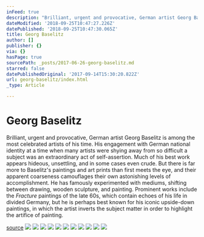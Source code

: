 ```yaml
---
inFeed: true
description: "Brilliant, urgent and provocative, German artist Georg Baselitz is among the most celebrated artists of his time. His engagement with German national identity at a time when many artists were shying away from so difficult a subject was an extraordinary act of self-assertion. Much of his best work appears hideous, unsettling, and in some cases even crude. But there is far more to Baselitz’s paintings and art prints than first meets the eye, and their apparent coarseness camouflages their own astonishing levels of accomplishment. He has famously experimented with mediums, shifting between drawing, wooden sculpture, and painting. Prominent works include the\_Fracture\_paintings of the late 60s, which contain echoes of his life in divided Germany, but he is perhaps best known for his iconic upside-down paintings, in which the artist inverts the subject matter in order to highlight the artifice of painting."
dateModified: '2018-09-25T10:47:27.226Z'
datePublished: '2018-09-25T10:47:30.065Z'
title: Georg Baselitz
author: []
publisher: {}
via: {}
hasPage: true
sourcePath: _posts/2017-06-26-georg-baselitz.md
starred: false
datePublishedOriginal: '2017-09-14T15:30:20.822Z'
url: georg-baselitz/index.html
_type: Article

---
```

# Georg Baselitz

Brilliant, urgent and provocative, German artist Georg Baselitz is among the most celebrated artists of his time. His engagement with German national identity at a time when many artists were shying away from so difficult a subject was an extraordinary act of self-assertion. Much of his best work appears hideous, unsettling, and in some cases even crude. But there is far more to Baselitz's paintings and art prints than first meets the eye, and their apparent coarseness camouflages their own astonishing levels of accomplishment. He has famously experimented with mediums, shifting between drawing, wooden sculpture, and painting. Prominent works include the _Fracture_ paintings of the late 60s, which contain echoes of his life in divided Germany, but he is perhaps best known for his iconic upside-down paintings, in which the artist inverts the subject matter in order to highlight the artifice of painting.

[source][0]
![](https://the-grid-user-content.s3-us-west-2.amazonaws.com/738611c5-d614-4ce2-8e18-20daea1a2faf.jpg)
![](https://the-grid-user-content.s3-us-west-2.amazonaws.com/cf32844e-c8f0-4fe0-be12-02d381b4bb24.jpg)
![](https://imgflo.herokuapp.com/graph/2b2431f8e7ba7b0/6bd6a781f0a43af751a327bca822c022/croprotate.jpg?cropheight=500&cropwidth=275&degrees=0&input=https%3A%2F%2Fthe-grid-user-content.s3-us-west-2.amazonaws.com%2F2531cc8f-4e5b-4e2f-aeda-3b2bcf1a3cfc.jpg&x=53&y=0)
![](https://the-grid-user-content.s3-us-west-2.amazonaws.com/32dd65f0-5262-46c1-8e55-7b1b693d2695.jpg)
![](https://the-grid-user-content.s3-us-west-2.amazonaws.com/ed2e4945-8d5b-42a5-81c5-dce32631853f.jpg)
![](https://the-grid-user-content.s3-us-west-2.amazonaws.com/5b1edfad-c03b-4e94-8cce-ae84555f2ab7.jpg)
![](https://the-grid-user-content.s3-us-west-2.amazonaws.com/9329ea1c-b1e3-45d1-afe9-bf2ac1fe532b.jpg)
![](https://the-grid-user-content.s3-us-west-2.amazonaws.com/31d6b788-d14e-4869-997f-eff0d9dd330b.jpg)
![](https://the-grid-user-content.s3-us-west-2.amazonaws.com/e84826a1-575d-45bf-b252-5fb02d098028.jpg)
![](https://the-grid-user-content.s3-us-west-2.amazonaws.com/2ff97e0f-712f-440a-ba36-96d198eeab31.jpg)
![](https://the-grid-user-content.s3-us-west-2.amazonaws.com/1cb2e748-9a8f-41de-8be0-9079c0247fb8.jpg)

[0]: https://fineartmultiple.com/georg-baselitz-art-prints-for-sale